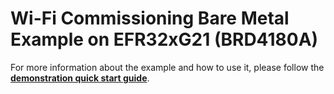 # Wi-Fi Commissioning Bare Metal Example on EFR32xG21 (BRD4180A)

For more information about the example and how to use it, please follow the [**demonstration quick start guide**](https://docs.silabs.com/wifi/wf200/content-source/getting-started/silabs/ssv4/efr32xg21/wifi-commissioning-bm/index).
